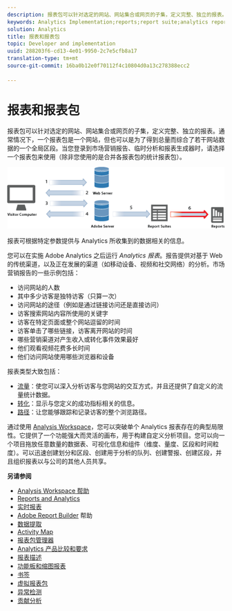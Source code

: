 ```yaml
---
description: 报表包可以针对选定的网站、网站集合或网页的子集，定义完整、独立的报表。通常情况下，一个报表包是一个网站，但也可以是为了得到总量而综合了若干网站数据的一个全局区段。当您登录到市场营销报告、临时分析和报表生成器时，请选择一个报表包来使用（除非您使用的是合并各报表包的统计报表包）。
keywords: Analytics Implementation;reports;report suite;analytics report;global segment;roll-ups;rollups;combine report suites;traffic;conversion;path
solution: Analytics
title: 报表和报表包
topic: Developer and implementation
uuid: 288203f6-cd13-4e01-9950-2c7e5cfb8a17
translation-type: tm+mt
source-git-commit: 16ba0b12e0f70112f4c10804d0a13c278388ecc2

---
```



# 报表和报表包

报表包可以针对选定的网站、网站集合或网页的子集，定义完整、独立的报表。通常情况下，一个报表包是一个网站，但也可以是为了得到总量而综合了若干网站数据的一个全局区段。当您登录到市场营销报告、临时分析和报表生成器时，请选择一个报表包来使用（除非您使用的是合并各报表包的统计报表包）。

![](assets/how-data-is-collected-6.png)

报表可根据特定参数提供与 Analytics 所收集到的数据相关的信息。

您可以在实施 Adobe Analytics 之后运行 *Analytics 报表*。报告提供对基于 Web 的传统渠道，以及正在发展的渠道（如移动设备、视频和社交网络）的分析。市场营销报告的一些示例包括：

* 访问网站的人数
* 其中多少访客是独特访客（只算一次）
* 访问网站的途径（例如是通过链接访问还是直接访问）
* 访客搜索网站内容所使用的关键字
* 访客在特定页面或整个网站逗留的时间
* 访客单击了哪些链接，访客离开网站的时间
* 哪些营销渠道对产生收入或转化事件效果最好
* 他们观看视频花费多长时间
* 他们访问网站使用哪些浏览器和设备

报表类型大致包括：

* [流量](https://marketing.adobe.com/resources/help/en_US/reference/reports_traffic.html)：使您可以深入分析访客与您网站的交互方式，并且还提供了自定义的流量统计数据。
* [转化](https://marketing.adobe.com/resources/help/en_US/reference/reports_conversion.html)：显示与您定义的成功指标相关的信息。
* [路径](https://marketing.adobe.com/resources/help/en_US/reference/reports_paths.html)：让您能够跟踪和记录访客的整个浏览路径。

通过使用 [Analysis Workspace](https://marketing.adobe.com/resources/help/en_US/analytics/analysis-workspace/)，您可以突破单个 Analytics 报表存在的典型局限性。它提供了一个功能强大而灵活的画布，用于构建自定义分析项目。您可以向一个项目拖放任意数量的数据表、可视化信息和组件（维度、量度、区段和时间粒度）。可以迅速创建划分和区段、创建用于分析的队列、创建警报、创建区段，并且组织报表以与公司的其他人员共享。

<p class="head"> <b>另请参阅</b> </p>

* [Analysis Workspace 帮助](/help/analyze/analysis-workspace/analysis-workspace-features.md)
* [Reports and Analytics](/help/analyze/reports-analytics/overview/report-overview.md)
* [实时报表](https://marketing.adobe.com/resources/help/en_US/reference/realtime.html)
* [Adobe Report Builder](https://marketing.adobe.com/resources/help/en_US/arb/) 帮助
* [数据提取](https://marketing.adobe.com/resources/help/en_US/sc/user/data_extract.html)
* [Activity Map](https://marketing.adobe.com/resources/help/en_US/analytics/activitymap/)
* [报表包管理器](https://marketing.adobe.com/resources/help/en_US/reference/report_suites_admin.html)
* [Analytics 产品比较和要求](https://marketing.adobe.com/resources/help/en_US/reference/analytics-product-comparison.html)
* [报表描述](https://marketing.adobe.com/resources/help/en_US/reference/reports_descriptions.html)
* [功能板和缩图报表](https://marketing.adobe.com/resources/help/en_US/sc/user/dashboard.html)
* [书签](/help/analyze/reports-analytics/bookmarks.md)
* [虚拟报表包](/help/components/vrs/vrs-about.md)
* [异常检测](/help/analyze/analysis-workspace/virtual-analyst/c-anomaly-detection/anomaly-detection.md)
* [贡献分析](/help/analyze/analysis-workspace/virtual-analyst/contribution-analysis/ca-tokens.md)

